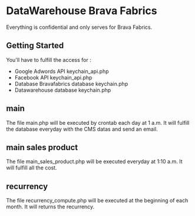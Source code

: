 # DataWarehouse Brava Fabrics

Everything is confidential and only serves for Brava Fabrics.

## Getting Started

You'll have to fulfill the access for : 
- Google Adwords API keychain_api.php
- Facebook API keychain_api.php 
- Database Bravafabrics database keychain.php 
- Datawarehouse database keychain.php

## main
The file main.php will be executed by crontab each day at 1 a.m. It will fulfill the database everyday with the CMS datas and send an email.

## main sales product
The file main_sales_product.php will be executed everyday at 1:10 a.m. It will fulfill all the cost.

## recurrency
The file recurrency_compute.php will be executed at the beginning of each month. It will returns the recurrency.